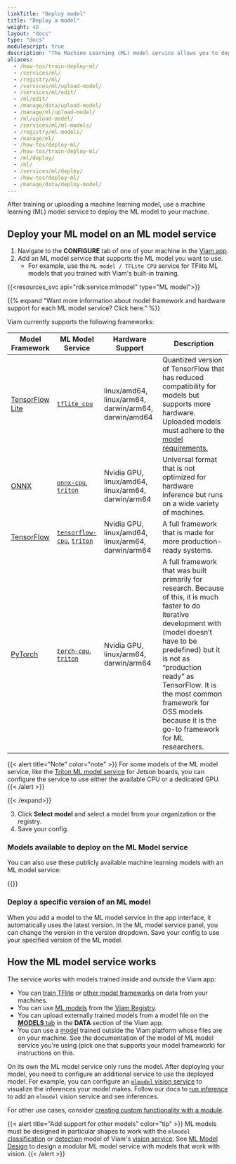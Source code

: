 ```yaml
---
linkTitle: "Deploy model"
title: "Deploy a model"
weight: 40
layout: "docs"
type: "docs"
modulescript: true
description: "The Machine Learning (ML) model service allows you to deploy machine learning models to your machine."
aliases:
  - /how-tos/train-deploy-ml/
  - /services/ml/
  - /registry/ml/
  - /services/ml/upload-model/
  - /services/ml/edit/
  - /ml/edit/
  - /manage/data/upload-model/
  - /manage/ml/upload-model/
  - /ml/upload-model/
  - /services/ml/ml-models/
  - /registry/ml-models/
  - /manage/ml/
  - /how-tos/deploy-ml/
  - /how-tos/train-deploy-ml/
  - /ml/deploy/
  - /ml/
  - /services/ml/deploy/
  - /how-tos/deploy-ml/
  - /manage/data/deploy-model/
---
```


After training or uploading a machine learning model, use a machine learning (ML) model service to deploy the ML model to your machine.

## Deploy your ML model on an ML model service

1. Navigate to the **CONFIGURE** tab of one of your machine in the [Viam app](https://app.viam.com).
2. Add an ML model service that supports the ML model you want to use.
   - For example, use the `ML model / TFLite CPU` service for TFlite ML models that you trained with Viam's built-in training.

{{<resources_svc api="rdk:service:mlmodel" type="ML model">}}

{{% expand "Want more information about model framework and hardware support for each ML model service? Click here." %}}

Viam currently supports the following frameworks:

<!-- prettier-ignore -->
| Model Framework | ML Model Service | Hardware Support | Description |
| --------------- | --------------- | ------------------- | ----------- |
| [TensorFlow Lite](https://www.tensorflow.org/lite) | [`tflite_cpu`](https://github.com/viam-modules/mlmodel-tflite) | linux/amd64, linux/arm64, darwin/arm64, darwin/amd64 | Quantized version of TensorFlow that has reduced compatibility for models but supports more hardware. Uploaded models must adhere to the [model requirements.](https://github.com/viam-modules/mlmodel-tflite) |
| [ONNX](https://onnx.ai/) | [`onnx-cpu`](https://github.com/viam-labs/onnx-cpu), [`triton`](https://github.com/viamrobotics/viam-mlmodelservice-triton) |  Nvidia GPU, linux/amd64, linux/arm64, darwin/arm64 | Universal format that is not optimized for hardware inference but runs on a wide variety of machines. |
| [TensorFlow](https://www.tensorflow.org/) | [`tensorflow-cpu`](https://github.com/viam-modules/tensorflow-cpu), [`triton`](https://github.com/viamrobotics/viam-mlmodelservice-triton) | Nvidia GPU, linux/amd64, linux/arm64, darwin/arm64 | A full framework that is made for more production-ready systems. |
| [PyTorch](https://pytorch.org/) | [`torch-cpu`](https://github.com/viam-modules/torch), [`triton`](https://github.com/viamrobotics/viam-mlmodelservice-triton) | Nvidia GPU, linux/arm64, darwin/arm64 | A full framework that was built primarily for research. Because of this, it is much faster to do iterative development with (model doesn’t have to be predefined) but it is not as “production ready” as TensorFlow. It is the most common framework for OSS models because it is the go-to framework for ML researchers. |

{{< alert title="Note" color="note" >}}
For some models of the ML model service, like the [Triton ML model service](https://github.com/viamrobotics/viam-mlmodelservice-triton/) for Jetson boards, you can configure the service to use either the available CPU or a dedicated GPU.
{{< /alert >}}

{{< /expand>}}

3. Click **Select model** and select a model from your organization or the registry.
4. Save your config.

### Models available to deploy on the ML Model service

You can also use these publicly available machine learning models with an ML model service:

{{<mlmodels>}}

### Deploy a specific version of an ML model

When you add a model to the ML model service in the app interface, it automatically uses the latest version.
In the ML model service panel, you can change the version in the version dropdown.
Save your config to use your specified version of the ML model.

## How the ML model service works

The service works with models trained inside and outside the Viam app:

- You can [train TFlite](/data-ai/ai/train-tflite/) or [other model frameworks](/data-ai/ai/train/) on data from your machines.
- You can use [ML models](https://app.viam.com/registry?type=ML+Model) from the [Viam Registry](https://app.viam.com/registry).
- You can upload externally trained models from a model file on the [**MODELS** tab](https://app.viam.com/models) in the **DATA** section of the Viam app.
- You can use a [model](/data-ai/ai/deploy/#deploy-your-ml-model-on-an-ml-model-service) trained outside the Viam platform whose files are on your machine. See the documentation of the model of ML model service you're using (pick one that supports your model framework) for instructions on this.

On its own the ML model service only runs the model.
After deploying your model, you need to configure an additional service to use the deployed model.
For example, you can configure an [`mlmodel` vision service](/operate/reference/services/vision/) to visualize the inferences your model makes.
Follow our docs to [run inference](/data-ai/inference/) to add an `mlmodel` vision service and see inferences.

For other use cases, consider [creating custom functionality with a module](/operate/get-started/other-hardware/).

{{< alert title="Add support for other models" color="tip" >}}
ML models must be designed in particular shapes to work with the `mlmodel` [classification](/operate/reference/services/vision/mlmodel/) or [detection](/operate/reference/services/vision/mlmodel/) model of Viam's [vision service](/operate/reference/services/vision/).
See [ML Model Design](/data-ai/reference/mlmodel-design/) to design a modular ML model service with models that work with vision.
{{< /alert >}}

